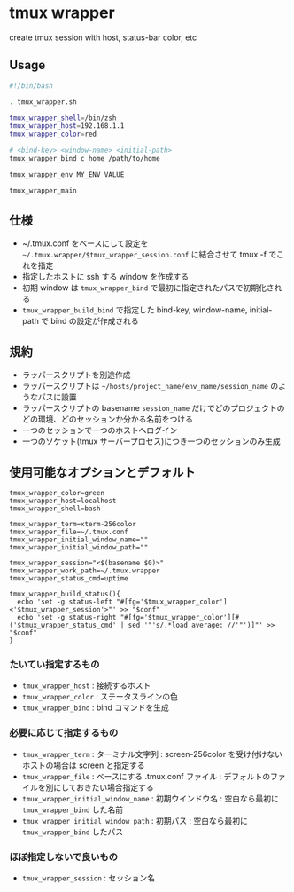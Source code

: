 # tmux wrapper

create tmux session with host, status-bar color, etc


## Usage

```bash
#!/bin/bash

. tmux_wrapper.sh

tmux_wrapper_shell=/bin/zsh
tmux_wrapper_host=192.168.1.1
tmux_wrapper_color=red

# <bind-key> <window-name> <initial-path>
tmux_wrapper_bind c home /path/to/home

tmux_wrapper_env MY_ENV VALUE

tmux_wrapper_main
```

仕様
----

* ~/.tmux.conf をベースにして設定を `~/.tmux.wrapper/$tmux_wrapper_session.conf` に結合させて tmux -f でこれを指定
* 指定したホストに ssh する window を作成する
* 初期 window は `tmux_wrapper_bind` で最初に指定されたパスで初期化される
* `tmux_wrapper_build_bind` で指定した bind-key, window-name, initial-path で bind の設定が作成される

規約
----

* ラッパースクリプトを別途作成
* ラッパースクリプトは `~/hosts/project_name/env_name/session_name` のようなパスに設置
* ラッパースクリプトの basename `session_name` だけでどのプロジェクトのどの環境、どのセッションか分かる名前をつける
* 一つのセッションで一つのホストへログイン
* 一つのソケット(tmux サーバープロセス)につき一つのセッションのみ生成


使用可能なオプションとデフォルト
--------------------------------

```
tmux_wrapper_color=green
tmux_wrapper_host=localhost
tmux_wrapper_shell=bash

tmux_wrapper_term=xterm-256color
tmux_wrapper_file=~/.tmux.conf
tmux_wrapper_initial_window_name=""
tmux_wrapper_initial_window_path=""

tmux_wrapper_session="<$(basename $0)>"
tmux_wrapper_work_path=~/.tmux.wrapper
tmux_wrapper_status_cmd=uptime

tmux_wrapper_build_status(){
  echo 'set -g status-left "#[fg='$tmux_wrapper_color']<'$tmux_wrapper_session'>"' >> "$conf"
  echo 'set -g status-right "#[fg='$tmux_wrapper_color'][#('$tmux_wrapper_status_cmd' | sed '"'s/.*load average: //'"')]"' >> "$conf"
}
```

### たいてい指定するもの

* `tmux_wrapper_host`  : 接続するホスト
* `tmux_wrapper_color` : ステータスラインの色
* `tmux_wrapper_bind`  : bind コマンドを生成

### 必要に応じて指定するもの

* `tmux_wrapper_term` : ターミナル文字列 : screen-256color を受け付けないホストの場合は screen と指定する
* `tmux_wrapper_file` : ベースにする .tmux.conf ファイル : デフォルトのファイルを別にしておきたい場合指定する
* `tmux_wrapper_initial_window_name` : 初期ウインドウ名 : 空白なら最初に `tmux_wrapper_bind` した名前
* `tmux_wrapper_initial_window_path` : 初期パス : 空白なら最初に `tmux_wrapper_bind` したパス

### ほぼ指定しないで良いもの

* `tmux_wrapper_session`   : セッション名
